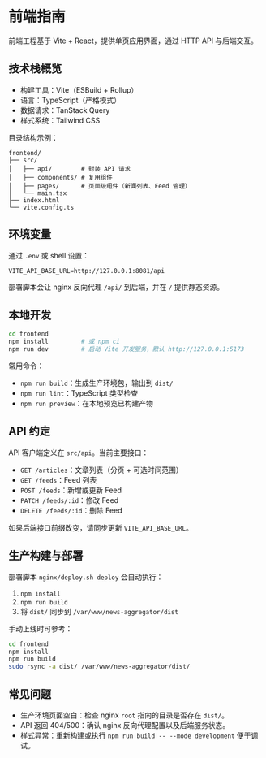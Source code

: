 # 前端指南

前端工程基于 Vite + React，提供单页应用界面，通过 HTTP API 与后端交互。

## 技术栈概览
- 构建工具：Vite（ESBuild + Rollup）
- 语言：TypeScript（严格模式）
- 数据请求：TanStack Query
- 样式系统：Tailwind CSS

目录结构示例：
```
frontend/
├── src/
│   ├── api/        # 封装 API 请求
│   ├── components/ # 复用组件
│   ├── pages/      # 页面级组件（新闻列表、Feed 管理）
│   └── main.tsx
├── index.html
└── vite.config.ts
```

## 环境变量
通过 `.env` 或 shell 设置：
```
VITE_API_BASE_URL=http://127.0.0.1:8081/api
```
部署脚本会让 nginx 反向代理 `/api/` 到后端，并在 `/` 提供静态资源。

## 本地开发
```bash
cd frontend
npm install         # 或 npm ci
npm run dev         # 启动 Vite 开发服务，默认 http://127.0.0.1:5173
```

常用命令：
- `npm run build`：生成生产环境包，输出到 `dist/`
- `npm run lint`：TypeScript 类型检查
- `npm run preview`：在本地预览已构建产物

## API 约定
API 客户端定义在 `src/api`。当前主要接口：
- `GET /articles`：文章列表（分页 + 可选时间范围）
- `GET /feeds`：Feed 列表
- `POST /feeds`：新增或更新 Feed
- `PATCH /feeds/:id`：修改 Feed
- `DELETE /feeds/:id`：删除 Feed

如果后端接口前缀改变，请同步更新 `VITE_API_BASE_URL`。

## 生产构建与部署
部署脚本 `nginx/deploy.sh deploy` 会自动执行：
1. `npm install`
2. `npm run build`
3. 将 `dist/` 同步到 `/var/www/news-aggregator/dist`

手动上线时可参考：
```bash
cd frontend
npm install
npm run build
sudo rsync -a dist/ /var/www/news-aggregator/dist/
```

## 常见问题
- 生产环境页面空白：检查 nginx `root` 指向的目录是否存在 `dist/`。
- API 返回 404/500：确认 nginx 反向代理配置以及后端服务状态。
- 样式异常：重新构建或执行 `npm run build -- --mode development` 便于调试。
